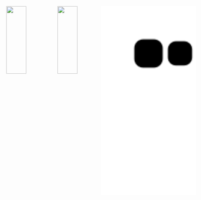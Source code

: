 <div style="width: 100%; display: flex"> 
        
  <img height="180em" width="46%"  style="max-width: 48%;display: inline-block" src="https://emarcarini.vercel.app/api?username=designfas&show_icons=true&theme=tokyonight&include_all_commits=true&count_private=true&border_radius=8&locale=pt-br"/>
        
  <img height="180em"  width="46%"  style="max-width: 48%;margin-left: 4%;display: inline-block" src="https://emarcarini.vercel.app/api/top-langs/?username=designfas&layout=compact&langs_count=7&count_private=true&theme=tokyonight&border_radius=8&locale=pt-br"/>
        
 <div>
</div>
<img width="100%" src="https://github.com/emarcarini/emarcarini/blob/output/github-contribution-grid-snake.svg"/>
</div>

 
